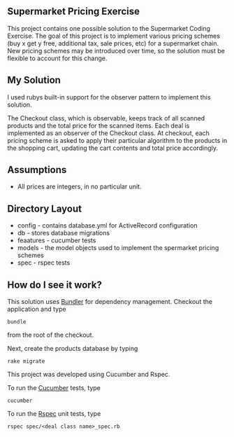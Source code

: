 Supermarket Pricing Exercise
-------------------------
This project contains one possible solution to the Supermarket Coding Exercise.  The goal of this project is to implement
various pricing schemes (buy x get y free, additional tax, sale prices, etc) for a supermarket chain.  New pricing schemes
may be introduced over time, so the solution must be flexible to account for this change.


My Solution
-------------------------

I used rubys built-in support for the observer pattern to implement this solution.

The Checkout class, which is observable, keeps track of all scanned products and the total price for the scanned items.  Each
deal is implemented as an observer of the Checkout class.  At checkout, each pricing scheme is asked to apply their particular
algorithm to the products in the shopping cart, updating the cart contents and total price accordingly.


Assumptions
-------------------------
* All prices are integers, in no particular unit.


Directory Layout
-------------------------
* config - contains database.yml for ActiveRecord configuration
* db - stores database migrations
* feaatures - cucumber tests
* models - the model objects used to implement the spermarket pricing schemes
* spec - rspec tests


How do I see it work?
-------------------------

This solution uses [Bundler](http://gembundler.com/) for dependency management.  Checkout the application and type

    bundle
from the root of the checkout.

Next, create the products database by typing

    rake migrate

This project was developed using Cucumber and Rspec.

To run the [Cucumber](http://cukes.info) tests, type

    cucumber

To run the [Rspec](http://rspec.info/) unit tests, type

    rspec spec/<deal class name>_spec.rb
